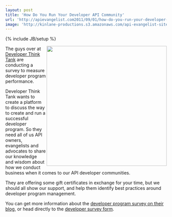```yaml
---
layout: post
title: 'How Do You Run Your Developer API Community'
url: 'http://apievangelist.com2011/09/01/how-do-you-run-your-developer-api-community/'
image: 'http://kinlane-productions.s3.amazonaws.com/api-evangelist-site/blog/developer-think-tank.png'
---
```

{% include JB/setup %}
<p><img src="http://kinlane-productions.s3.amazonaws.com/api-evangelist/developer-think-tank.png"  width="375" align="right" />The guys over at <a title="Developer Think Tank" href="http://developerthinktank.com/">Developer Think Tank</a> are conducting a survey to measure developer program performance.</p>
<p>Developer Think Tank wants to create a platform to discuss the way to create and run a successful developer program.
So they need all of us API owners, evangelists and advocates to share our knowledge and wisdom about how we conduct business when it comes to our API developer communities.</p>
<p>They are offering some gift certificates in exchange for your time, but we should all show our support, and help them identify best practices around developer program management.</p>
<p>You can get more information about the <a title="developer program survey" href="http://developerthinktank.com/blog/2011/7/29/research-open-now-measuring-developer-program-performance.html">developer program survey on their blog</a>, or head directly to the <a title="developer survey form" href="http://www.surveygizmo.com/s3/600222/Measuring-Developer-Programs">developer survey form</a>.</p>
